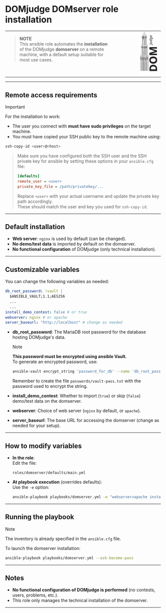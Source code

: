 # DOMjudge DOMserver role installation

<table><tr><td style="vertical-align: top; width: 70%;"><blockquote><strong>NOTE</strong><br>
      This ansible role automates the <b>installation</b> of the DOMjudge <b>domserver</b> on a remote machine, with a default setup suitable for most use cases.
      </blockquote></td><td style="text-align: right;"><img src="img/DOMjudgelogo.svg" alt="DOMjudge Logo" height="140"></td></tr></table>

---

## Remote access requirements

> [!IMPORTANT]
> For the installation to work:
> - The user you connect with **must have sudo privileges** on the target machine.
> - You must have copied your SSH public key to the remote machine using:
>
> ```bash
> ssh-copy-id <user>@<host>
> ```
>
> > Make sure you have configured both the SSH user and the SSH private key for ansible by setting these options in your `ansible.cfg` file:
> > ```ini
> > [defaults]
> > remote_user = <user>
> > private_key_file = /path/privatekey/...
> > ```
> > Replace `<user>` with your actual username and update the private key path accordingly.  
> > These should match the user and key you used for `ssh-copy-id`.

---

## Default installation

- **Web server**: `nginx` is used by default (can be changed).
- **No demo/test data** is imported by default on the domserver.
- **No functional configuration** of DOMjudge (only technical installation).

---

## Customizable variables

You can change the following variables as needed:

```yaml
db_root_password: !vault |
  $ANSIBLE_VAULT;1.1;AES256
  ...
  ...
install_demo_contest: false # or true
webserver: nginx # or apache
server_baseurl: "http://localhost" # change as needed
```

- **db_root_password**: The MariaDB root password for the database hosting DOMjudge's data.  
  
  > [!NOTE]
  > **This password must be encrypted using ansible Vault.**  
  > To generate an encrypted password, use:
  > ```bash
  > ansible-vault encrypt_string 'password_for_db' --name 'db_root_password'
  > ```
  > Remember to create the file `passwords/vault-pass.txt` with the password used to encrypt the string.

- **install_demo_contest**: Whether to import (`true`) or skip (`false`) demo/test data on the domserver.

- **webserver**: Choice of web server (`nginx` by default, or `apache`).

- **server_baseurl**: The base URL for accessing the domserver (change as needed for your setup).

---

## How to modify variables

- **In the role**:  
  Edit the file:
  ```
  roles/domserver/defaults/main.yml
  ```
- **At playbook execution** (overrides defaults):  
  Use the `-e` option:
  ```bash
  ansible-playbook playbooks/domserver.yml -e "webserver=apache install_demo_contest=true" --ask-become-pass
  ```

---

## Running the playbook

> [!NOTE]
> The inventory is already specified in the `ansible.cfg` file.

To launch the domserver installation:

```bash
ansible-playbook playbooks/domserver.yml --ask-become-pass
```

---

## Notes

- **No functional configuration of DOMjudge is performed** (no contests, users, problems, etc.).
- This role only manages the technical installation of the domserver.

---
 
